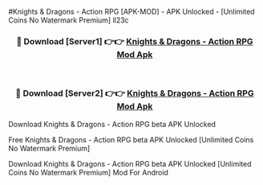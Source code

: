 #Knights & Dragons - Action RPG [APK-MOD] - APK Unlocked - [Unlimited Coins No Watermark Premium] ll23c



<div align="center">

<h3>🔴 Download [Server1] 👉👉 <a href="https://momento.my/?title=Knights_&_Dragons_-_Action_RPG">Knights & Dragons - Action RPG Mod Apk</a></h3><br>

<h3>🔴 Download [Server2] 👉👉 <a href="https://momento.my/?title=Knights_&_Dragons_-_Action_RPG">Knights & Dragons - Action RPG Mod Apk</a></h3>
</div>



Download Knights & Dragons - Action RPG beta APK Unlocked

Free Knights & Dragons - Action RPG beta APK Unlocked [Unlimited Coins No Watermark Premium]

Download Knights & Dragons - Action RPG beta APK Unlocked [Unlimited Coins No Watermark Premium] Mod For Android
